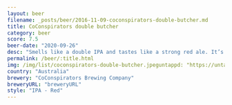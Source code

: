 ```yaml
---
layout: beer
filename: _posts/beer/2016-11-09-coconspirators-double-butcher.md
title: CoConspirators double butcher
category: beer
score: 7.5
beer-date: "2020-09-26"
desc: "Smells like a double IPA and tastes like a strong red ale. It’s a drink to savour and enjoy slowly else the bitterness becomes overwhelming"
permalink: /beer/:title.html
img: /img/list/coconspirators-double-butcher.jpeguntappd: "https://untappd.com/b/coconspirators-brewing-company-the-double-butcher/3810574"
country: "Australia"
brewery: "CoConspirators Brewing Company"
breweryURL: "breweryURL"
style: "IPA - Red"
---
```

